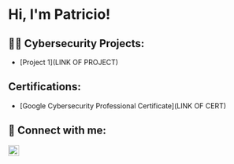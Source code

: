<h1>Hi, I'm Patricio! </h1>

<h2>👨‍💻 Cybersecurity Projects:</h2>

- [Project 1](LINK OF PROJECT)
  
<h2>Certifications:</h2>

- [Google Cybersecurity Professional Certificate](LINK OF CERT)



<h2> 🤳 Connect with me:</h2>


[<img align="left" alt="JoshMadakor | LinkedIn" width="22px" src="https://cdn.jsdelivr.net/npm/simple-icons@v3/icons/linkedin.svg" />][linkedin]



[linkedin]: https://linkedin.com/in/patricioklajner
